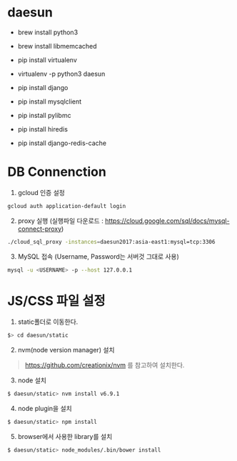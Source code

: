 # daesun

- brew install python3
- brew install libmemcached

- pip install virtualenv
- virtualenv -p python3 daesun

- pip install django 
- pip install mysqlclient
- pip install pylibmc
- pip install hiredis
- pip install django-redis-cache

# DB Connenction
1. gcloud 인증 설정
```bash
gcloud auth application-default login
```
2. proxy 실행 (실행파일 다운로드 : https://cloud.google.com/sql/docs/mysql-connect-proxy)
```bash
./cloud_sql_proxy -instances=daesun2017:asia-east1:mysql=tcp:3306
```
3. MySQL 접속 (Username, Password는 서버것 그대로 사용)
```bash
mysql -u <USERNAME> -p --host 127.0.0.1
```

# JS/CSS 파일 설정

1. static폴더로 이동한다.
```bash
$> cd daesun/static
```

2. nvm(node version manager) 설치
> https://github.com/creationix/nvm 를 참고하여 설치한다.

3. node 설치
```bash
$ daesun/static> nvm install v6.9.1
```

4. node plugin을 설치
```bash
$ daesun/static> npm install
```

5. browser에서 사용한 library를 설치
```bash
$ daesun/static> node_modules/.bin/bower install
```


